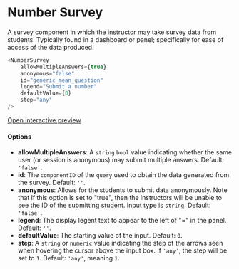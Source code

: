 # Number Survey

A survey component in which the instructor may take survey data from students. Typically found in a dashboard or panel; specifically for ease of access of the data produced.

``` js
<NumberSurvey
    allowMultipleAnswers={true}
    anonymous="false"
    id="generic_mean_question"
    legend="Submit a number"
    defaultValue={0}
    step="any"
/>
```

[Open interactive preview](https://isle.heinz.cmu.edu/components/number-survey)

#### Options

* __allowMultipleAnswers__: A `string` `bool` value indicating whether the same user (or session is anonymous) may submit multiple answers. Default: `'false'`.
* __id__: The `componentID` of the `query` used to obtain the data generated from the survey. Default: `''`.
* __anonymous__: Allows for the students to submit data anonymously. Note that if this option is set to "true", then the instructors will be unable to see the ID of the submitting student. Input type is `string`. Default: `'false'`.
* __legend__: The display legent text to appear to the left of "=" in the panel. Default: `''`.
* __defaultValue__: The starting value of the input. Default: `0`.
* __step__: A `string` or `numeric` value indicating the step of the arrows seen when hovering the cursor above the input box. If `'any'`, the step will be set to `1`. Default: `'any'`, meaning `1`.

